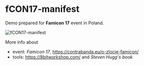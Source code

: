 # fCON17-manifest
Demo prepared for **Famicon 17** event in Poland.  

![fCON17-manifest](https://github.com/user-attachments/assets/98a0e1a4-8efe-49e4-bf13-9486aa5d8d73)

More info about  
- event: *Famicon 17*, https://contrabanda.eu/o-zlocie-famicon/  
- tools: https://8bitworkshop.com/ and *Steven Hugg's book*  
